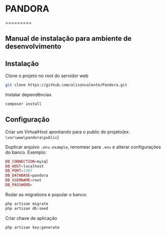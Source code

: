 # PANDORA
=========

Manual de instalação para ambiente de desenvolvimento
----------------------------------------------------

## Instalação

Clone o projeto no root do servidor web

``` bash
git clone https://github.com/alisonvalente/Pandora.git
```

Instalar dependências

``` bash
composer install
```

## Configuração

Criar um VirtualHost apontando para o public do projeto(ex: `\var\www\pandora\public`)

Duplicar arquivo `.env.example`, renomear para `.env` e alterar configurações do banco. Exemplo:

```php
DB_CONNECTION=mysql
DB_HOST=localhost
DB_PORT=3307
DB_DATABASE=pandora
DB_USERNAME=root
DB_PASSWORD=
```

Rodar as migrations e popular o banco:
``` bash
php artisan migrate
php artisan db:seed
```

Criar chave de aplicação

``` bash
php artisan key:generate
```
